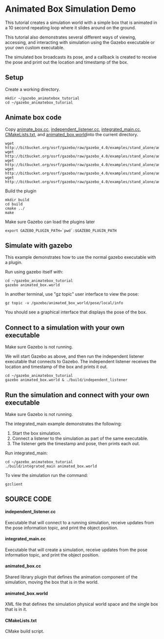 # Animated Box Simulation Demo

This tutorial creates a simulation world with a simple box that is animated
in a 10 second repeating loop where it slides around on the ground.

This tutorial also demonstrates several different ways of viewing,
accessing, and interacting with simulation using the Gazebo executable
or your own custom executable.

The simulated box broadcasts its pose,
and a callback is created to receive the pose
and print out the location and timestamp of the box.

## Setup

Create a working directory.

~~~
mkdir ~/gazebo_animatebox_tutorial
cd ~/gazebo_animatebox_tutorial
~~~

## Animate box code

Copy [animate_box.cc](https://bitbucket.org/osrf/gazebo/src/gazebo_4.0/examples/stand_alone/animated_box/animated_box.cc), [independent_listener.cc](https://bitbucket.org/osrf/gazebo/src/gazebo_4.0/examples/stand_alone/animated_box/independent_listener.cc), [integrated_main.cc](https://bitbucket.org/osrf/gazebo/src/gazebo_4.0/examples/stand_alone/animated_box/integrated_main.cc), [CMakeLists.txt](https://bitbucket.org/osrf/gazebo/src/gazebo_4.0/examples/stand_alone/animated_box/CMakeLists.txt), and [animated_box.world](https://bitbucket.org/osrf/gazebo/src/gazebo_4.0/examples/stand_alone/animated_box/animated_box.world)into the current directory.

~~~
wget http://bitbucket.org/osrf/gazebo/raw/gazebo_4.0/examples/stand_alone/animated_box/animated_box.cc
wget http://bitbucket.org/osrf/gazebo/raw/gazebo_4.0/examples/stand_alone/animated_box/independent_listener.cc
wget http://bitbucket.org/osrf/gazebo/raw/gazebo_4.0/examples/stand_alone/animated_box/integrated_main.cc
wget http://bitbucket.org/osrf/gazebo/raw/gazebo_4.0/examples/stand_alone/animated_box/CMakeLists.txt
wget http://bitbucket.org/osrf/gazebo/raw/gazebo_4.0/examples/stand_alone/animated_box/animated_box.world
~~~

Build the plugin

~~~
mkdir build
cd build
cmake ../
make
~~~

Make sure Gazebo can load the plugins later

~~~
export GAZEBO_PLUGIN_PATH=`pwd`:$GAZEBO_PLUGIN_PATH
~~~


## Simulate with gazebo

This example demonstrates how to use the normal
gazebo executable with a plugin.

Run using gazebo itself with:

~~~
cd ~/gazebo_animatebox_tutorial
gazebo animated_box.world
~~~

In another terminal, use "gz topic" user interface to view the pose:

~~~
gz topic -v /gazebo/animated_box_world/pose/local/info
~~~

You should see a graphical interface that displays the pose of the box.

## Connect to a simulation with your own executable

Make sure Gazebo is not running.

We will start Gazebo as above, and then run the independent listener
executable that connects to Gazebo. The independent listener receives
the location and timestamp of the box and prints it out.

~~~
cd ~/gazebo_animatebox_tutorial
gazebo animated_box.world & ./build/independent_listener
~~~

## Run the simulation and connect with your own executable

Make sure Gazebo is not running.

The integrated_main example demonstrates the following:

1. Start the box simulation.
2. Connect a listener to the simulation as part of the same executable.
3. The listener gets the timestamp and pose, then prints each out.

Run integrated_main:

~~~
cd ~/gazebo_animatebox_tutorial
./build/integrated_main animated_box.world
~~~

To view the simulation run the command:

~~~
gzclient
~~~

## SOURCE CODE

#### independent_listener.cc

  Executable that will connect to a running simulation, receive updates from the pose information topic, and print the object position.

#### integrated_main.cc

  Executable that will create a simulation, receive updates from the pose information topic, and print the object position.

#### animated_box.cc

  Shared library plugin that defines the animation component of the simulation, moving the box that is in the world.

#### animated_box.world

  XML file that defines the simulation physical world space and the single box that is in it.

#### CMakeLists.txt

  CMake build script.
